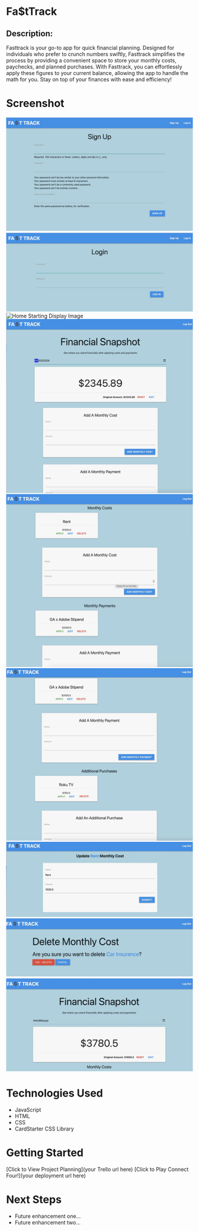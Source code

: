 # Fa$tTrack

## Description:
Fasttrack is your go-to app for quick financial planning. Designed for individuals who prefer to crunch numbers swiftly, Fasttrack simplifies the process by providing a convenient space to store your monthly costs, paychecks, and planned purchases. With Fasttrack, you can effortlessly apply these figures to your current balance, allowing the app to handle the math for you. Stay on top of your finances with ease and efficiency!

# Screenshot

![SignUp Image](main_app/static/images/signup.jpg)
![Login Image](main_app/static/images/login.jpg)
![Home Starting Display Image](main_app/static/images/homestart.jpg)
![Entered Balance Image](main_app/static/images/entered_balance.jpg)
![Example Image](main_app/static/images/create_costs_pay.jpg)
![Example Image](main_app/static/images/create_add_purchase.jpg)
![Example Image](main_app/static/images/update.jpg)
![Example Image](main_app/static/images/delete.jpg)
![Example Image](main_app/static/images/reset.jpg)

# Technologies Used

- JavaScript
- HTML
- CSS
- CardStarter CSS Library

# Getting Started

[Click to View Project Planning](your Trello url here)
[Click to Play Connect Four!](your deployment url here)

# Next Steps

- Future enhancement one...
- Future enhancement two... 